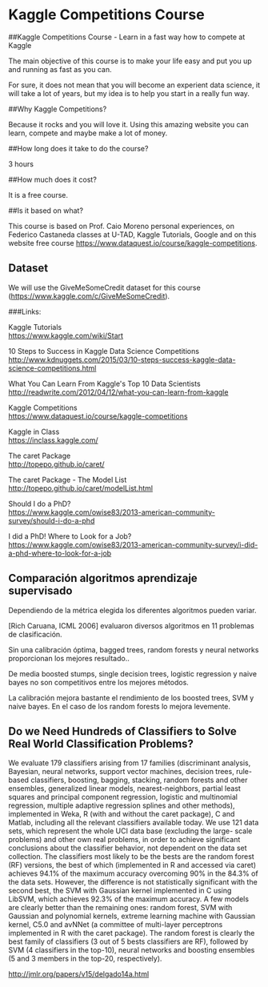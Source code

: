# Kaggle Competitions Course

##Kaggle Competitions Course - Learn in a fast way how to compete at Kaggle

The main objective of this course is to make your life easy and put you up and running as fast as you can.

For sure, it does not mean that you will become an experient data science, it will take a lot of years, but my idea is to help you start in a really fun way.

##Why Kaggle Competitions?

Because it rocks and you will love it. Using this amazing website you can learn, compete and maybe make a lot of money.

##How long does it take to do the course?

3 hours

##How much does it cost?

It is a free course.

##Is it based on what?

This course is based on Prof. Caio Moreno personal experiences, on Federico Castaneda classes at U-TAD, Kaggle Tutorials, Google and on this website free course https://www.dataquest.io/course/kaggle-competitions.

## Dataset 

We will use the GiveMeSomeCredit dataset for this course (https://www.kaggle.com/c/GiveMeSomeCredit).

###Links:

Kaggle Tutorials<BR>
https://www.kaggle.com/wiki/Start<BR>

10 Steps to Success in Kaggle Data Science Competitions<BR>
http://www.kdnuggets.com/2015/03/10-steps-success-kaggle-data-science-competitions.html<BR>

What You Can Learn From Kaggle's Top 10 Data Scientists<BR> 
http://readwrite.com/2012/04/12/what-you-can-learn-from-kaggle<BR>

Kaggle Competitions<BR>
https://www.dataquest.io/course/kaggle-competitions<BR>

Kaggle in Class<BR>
https://inclass.kaggle.com/<BR>

The caret Package<BR>
http://topepo.github.io/caret/<BR>

The caret Package - The Model List<BR>
http://topepo.github.io/caret/modelList.html<BR>

Should I do a PhD?<BR>
https://www.kaggle.com/owise83/2013-american-community-survey/should-i-do-a-phd<BR>

I did a PhD! Where to Look for a Job?<BR>
https://www.kaggle.com/owise83/2013-american-community-survey/i-did-a-phd-where-to-look-for-a-job<BR>

## Comparación algoritmos aprendizaje supervisado

Dependiendo de la métrica elegida los diferentes algoritmos pueden variar.<BR>

[Rich Caruana, ICML 2006] evaluaron diversos algoritmos en 11 problemas de clasificación.<BR>

Sin una calibración óptima, bagged trees, random forests y neural networks proporcionan los mejores resultado..<BR>

De media boosted stumps, single decision trees, logistic regression y naive bayes no son competitivos entre los mejores métodos.<BR>

La calibración mejora bastante el rendimiento de los boosted trees, SVM y naive bayes. En el caso de los random forests lo mejora levemente.<BR>

## Do we Need Hundreds of Classifiers to Solve Real World Classification Problems? 

We evaluate 179 classifiers arising from 17 families (discriminant analysis, Bayesian, neural networks, support vector machines, decision trees, rule-based classifiers, boosting, bagging, stacking, random forests and other ensembles, generalized linear models, nearest-neighbors, partial least squares and principal component regression, logistic and multinomial regression, multiple adaptive regression splines and other methods), implemented in Weka, R (with and without the caret package), C and Matlab, including all the relevant classifiers available today. We use 121 data sets, which represent the whole UCI data base (excluding the large- scale problems) and other own real problems, in order to achieve significant conclusions about the classifier behavior, not dependent on the data set collection. The classifiers most likely to be the bests are the random forest (RF) versions, the best of which (implemented in R and accessed via caret) achieves 94.1% of the maximum accuracy overcoming 90% in the 84.3% of the data sets. However, the difference is not statistically significant with the second best, the SVM with Gaussian kernel implemented in C using LibSVM, which achieves 92.3% of the maximum accuracy. A few models are clearly better than the remaining ones: random forest, SVM with Gaussian and polynomial kernels, extreme learning machine with Gaussian kernel, C5.0 and avNNet (a committee of multi-layer perceptrons implemented in R with the caret package). The random forest is clearly the best family of classifiers (3 out of 5 bests classifiers are RF), followed by SVM (4 classifiers in the top-10), neural networks and boosting ensembles (5 and 3 members in the top-20, respectively).


http://jmlr.org/papers/v15/delgado14a.html
